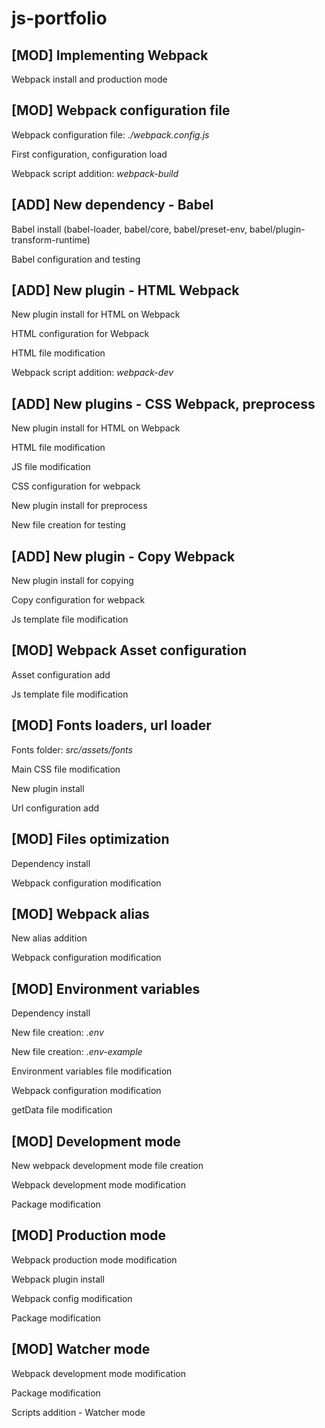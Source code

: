 # js-portfolio

## [MOD] Implementing Webpack

Webpack install and production mode

## [MOD] Webpack configuration file

Webpack configuration file: *./webpack.config.js*

First configuration, configuration load

Webpack script addition: *webpack-build*

## [ADD] New dependency - Babel

Babel install (babel-loader, babel/core, babel/preset-env, babel/plugin-transform-runtime)

Babel configuration and testing

## [ADD] New plugin - HTML Webpack

New plugin install for HTML on Webpack

HTML configuration for Webpack

HTML file modification

Webpack script addition: *webpack-dev*

## [ADD] New plugins - CSS Webpack, preprocess

New plugin install for HTML on Webpack

HTML file modification

JS file modification

CSS configuration for webpack

New plugin install for preprocess

New file creation for testing

## [ADD] New plugin - Copy Webpack

New plugin install for copying

Copy configuration for webpack

Js template file modification

## [MOD] Webpack Asset configuration

Asset configuration add

Js template file modification

## [MOD] Fonts loaders, url loader

Fonts folder: *src/assets/fonts*

Main CSS file modification

New plugin install

Url configuration add

## [MOD] Files optimization

Dependency install

Webpack configuration modification

## [MOD] Webpack alias

New alias addition

Webpack configuration modification

## [MOD] Environment variables

Dependency install

New file creation: *.env*

New file creation: *.env-example*

Environment variables file modification

Webpack configuration modification

getData file modification

## [MOD] Development mode

New webpack development mode file creation

Webpack development mode modification

Package modification

## [MOD] Production mode

Webpack production mode modification

Webpack plugin install

Webpack config modification

Package modification

## [MOD] Watcher mode

Webpack development mode modification

Package modification

Scripts addition - Watcher mode
